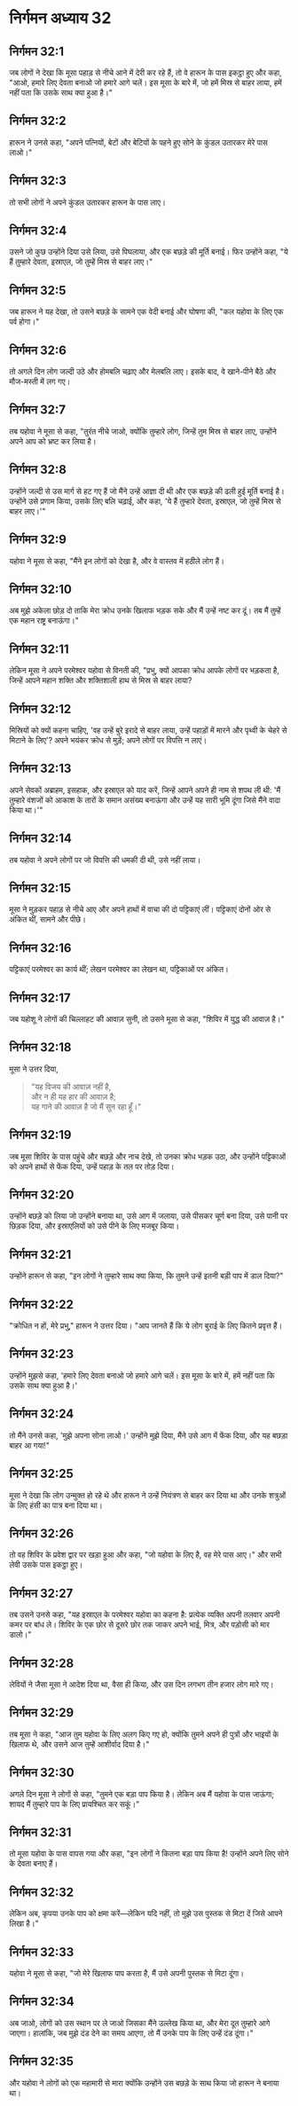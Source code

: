 # निर्गमन अध्याय 32

## निर्गमन 32:1

जब लोगों ने देखा कि मूसा पहाड़ से नीचे आने में देरी कर रहे हैं, तो वे हारून के पास इकट्ठा हुए और कहा, "आओ, हमारे लिए देवता बनाओ जो हमारे आगे चलें। इस मूसा के बारे में, जो हमें मिस्र से बाहर लाया, हमें नहीं पता कि उसके साथ क्या हुआ है।"

## निर्गमन 32:2

हारून ने उनसे कहा, "अपने पत्नियों, बेटों और बेटियों के पहने हुए सोने के कुंडल उतारकर मेरे पास लाओ।"

## निर्गमन 32:3

तो सभी लोगों ने अपने कुंडल उतारकर हारून के पास लाए।

## निर्गमन 32:4

उसने जो कुछ उन्होंने दिया उसे लिया, उसे पिघलाया, और एक बछड़े की मूर्ति बनाई। फिर उन्होंने कहा, "ये हैं तुम्हारे देवता, इस्राएल, जो तुम्हें मिस्र से बाहर लाए।"

## निर्गमन 32:5

जब हारून ने यह देखा, तो उसने बछड़े के सामने एक वेदी बनाई और घोषणा की, "कल यहोवा के लिए एक पर्व होगा।"

## निर्गमन 32:6

तो अगले दिन लोग जल्दी उठे और होमबलि चढ़ाए और मेलबलि लाए। इसके बाद, वे खाने-पीने बैठे और मौज-मस्ती में लग गए।

## निर्गमन 32:7

तब यहोवा ने मूसा से कहा, "तुरंत नीचे जाओ, क्योंकि तुम्हारे लोग, जिन्हें तुम मिस्र से बाहर लाए, उन्होंने अपने आप को भ्रष्ट कर लिया है।

## निर्गमन 32:8

उन्होंने जल्दी से उस मार्ग से हट गए हैं जो मैंने उन्हें आज्ञा दी थी और एक बछड़े की ढली हुई मूर्ति बनाई है। उन्होंने उसे प्रणाम किया, उसके लिए बलि चढ़ाई, और कहा, 'ये हैं तुम्हारे देवता, इस्राएल, जो तुम्हें मिस्र से बाहर लाए।'"

## निर्गमन 32:9

यहोवा ने मूसा से कहा, "मैंने इन लोगों को देखा है, और वे वास्तव में हठीले लोग हैं।

## निर्गमन 32:10

अब मुझे अकेला छोड़ दो ताकि मेरा क्रोध उनके खिलाफ भड़क सके और मैं उन्हें नष्ट कर दूं। तब मैं तुम्हें एक महान राष्ट्र बनाऊंगा।"

## निर्गमन 32:11

लेकिन मूसा ने अपने परमेश्वर यहोवा से विनती की, "प्रभु, क्यों आपका क्रोध आपके लोगों पर भड़कता है, जिन्हें आपने महान शक्ति और शक्तिशाली हाथ से मिस्र से बाहर लाया?

## निर्गमन 32:12

मिस्रियों को क्यों कहना चाहिए, 'वह उन्हें बुरे इरादे से बाहर लाया, उन्हें पहाड़ों में मारने और पृथ्वी के चेहरे से मिटाने के लिए'? अपने भयंकर क्रोध से मुड़ें; अपने लोगों पर विपत्ति न लाएं।

## निर्गमन 32:13

अपने सेवकों अब्राहम, इसहाक, और इस्राएल को याद करें, जिन्हें आपने अपने ही नाम से शपथ ली थी: 'मैं तुम्हारे वंशजों को आकाश के तारों के समान असंख्य बनाऊंगा और उन्हें यह सारी भूमि दूंगा जिसे मैंने वादा किया था।'"

## निर्गमन 32:14

तब यहोवा ने अपने लोगों पर जो विपत्ति की धमकी दी थी, उसे नहीं लाया।

## निर्गमन 32:15

मूसा ने मुड़कर पहाड़ से नीचे आए और अपने हाथों में वाचा की दो पट्टिकाएं लीं। पट्टिकाएं दोनों ओर से अंकित थीं, सामने और पीछे।

## निर्गमन 32:16

पट्टिकाएं परमेश्वर का कार्य थीं; लेखन परमेश्वर का लेखन था, पट्टिकाओं पर अंकित।

## निर्गमन 32:17

जब यहोशू ने लोगों की चिल्लाहट की आवाज़ सुनी, तो उसने मूसा से कहा, "शिविर में युद्ध की आवाज़ है।"

## निर्गमन 32:18

मूसा ने उत्तर दिया,

> "यह विजय की आवाज़ नहीं है,  
> और न ही यह हार की आवाज़ है;  
> यह गाने की आवाज़ है जो मैं सुन रहा हूँ।"

## निर्गमन 32:19

जब मूसा शिविर के पास पहुंचे और बछड़े और नाच देखे, तो उनका क्रोध भड़क उठा, और उन्होंने पट्टिकाओं को अपने हाथों से फेंक दिया, उन्हें पहाड़ के तल पर तोड़ दिया।

## निर्गमन 32:20

उन्होंने बछड़े को लिया जो उन्होंने बनाया था, उसे आग में जलाया, उसे पीसकर चूर्ण बना दिया, उसे पानी पर छिड़क दिया, और इस्राएलियों को उसे पीने के लिए मजबूर किया।

## निर्गमन 32:21

उन्होंने हारून से कहा, "इन लोगों ने तुम्हारे साथ क्या किया, कि तुमने उन्हें इतनी बड़ी पाप में डाल दिया?"

## निर्गमन 32:22

"क्रोधित न हों, मेरे प्रभु," हारून ने उत्तर दिया। "आप जानते हैं कि ये लोग बुराई के लिए कितने प्रवृत्त हैं।

## निर्गमन 32:23

उन्होंने मुझसे कहा, 'हमारे लिए देवता बनाओ जो हमारे आगे चलें। इस मूसा के बारे में, हमें नहीं पता कि उसके साथ क्या हुआ है।'

## निर्गमन 32:24

तो मैंने उनसे कहा, 'मुझे अपना सोना लाओ।' उन्होंने मुझे दिया, मैंने उसे आग में फेंक दिया, और यह बछड़ा बाहर आ गया!"

## निर्गमन 32:25

मूसा ने देखा कि लोग उन्मुक्त हो रहे थे और हारून ने उन्हें नियंत्रण से बाहर कर दिया था और उनके शत्रुओं के लिए हंसी का पात्र बना दिया था।

## निर्गमन 32:26

तो वह शिविर के प्रवेश द्वार पर खड़ा हुआ और कहा, "जो यहोवा के लिए है, वह मेरे पास आए।" और सभी लेवी उसके पास इकट्ठा हुए।

## निर्गमन 32:27

तब उसने उनसे कहा, "यह इस्राएल के परमेश्वर यहोवा का कहना है: प्रत्येक व्यक्ति अपनी तलवार अपनी कमर पर बांध ले। शिविर के एक छोर से दूसरे छोर तक जाकर अपने भाई, मित्र, और पड़ोसी को मार डालो।"

## निर्गमन 32:28

लेवियों ने जैसा मूसा ने आदेश दिया था, वैसा ही किया, और उस दिन लगभग तीन हजार लोग मारे गए।

## निर्गमन 32:29

तब मूसा ने कहा, "आज तुम यहोवा के लिए अलग किए गए हो, क्योंकि तुमने अपने ही पुत्रों और भाइयों के खिलाफ थे, और उसने आज तुम्हें आशीर्वाद दिया है।"

## निर्गमन 32:30

अगले दिन मूसा ने लोगों से कहा, "तुमने एक बड़ा पाप किया है। लेकिन अब मैं यहोवा के पास जाऊंगा; शायद मैं तुम्हारे पाप के लिए प्रायश्चित कर सकूं।"

## निर्गमन 32:31

तो मूसा यहोवा के पास वापस गया और कहा, "इन लोगों ने कितना बड़ा पाप किया है! उन्होंने अपने लिए सोने के देवता बनाए हैं।

## निर्गमन 32:32

लेकिन अब, कृपया उनके पाप को क्षमा करें—लेकिन यदि नहीं, तो मुझे उस पुस्तक से मिटा दें जिसे आपने लिखा है।"

## निर्गमन 32:33

यहोवा ने मूसा से कहा, "जो मेरे खिलाफ पाप करता है, मैं उसे अपनी पुस्तक से मिटा दूंगा।

## निर्गमन 32:34

अब जाओ, लोगों को उस स्थान पर ले जाओ जिसका मैंने उल्लेख किया था, और मेरा दूत तुम्हारे आगे जाएगा। हालांकि, जब मुझे दंड देने का समय आएगा, तो मैं उनके पाप के लिए उन्हें दंड दूंगा।"

## निर्गमन 32:35

और यहोवा ने लोगों को एक महामारी से मारा क्योंकि उन्होंने उस बछड़े के साथ किया जो हारून ने बनाया था।
